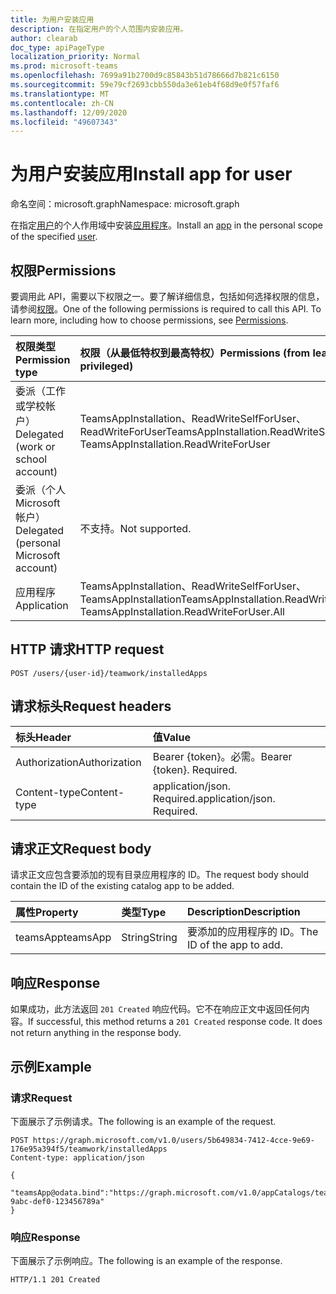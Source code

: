 ```yaml
---
title: 为用户安装应用
description: 在指定用户的个人范围内安装应用。
author: clearab
doc_type: apiPageType
localization_priority: Normal
ms.prod: microsoft-teams
ms.openlocfilehash: 7699a91b2700d9c85843b51d78666d7b821c6150
ms.sourcegitcommit: 59e79cf2693cbb550da3e61eb4f68d9e0f57faf6
ms.translationtype: MT
ms.contentlocale: zh-CN
ms.lasthandoff: 12/09/2020
ms.locfileid: "49607343"
---
```

# <a name="install-app-for-user"></a><span data-ttu-id="eb0a4-103">为用户安装应用</span><span class="sxs-lookup"><span data-stu-id="eb0a4-103">Install app for user</span></span>

<span data-ttu-id="eb0a4-104">命名空间：microsoft.graph</span><span class="sxs-lookup"><span data-stu-id="eb0a4-104">Namespace: microsoft.graph</span></span>

<span data-ttu-id="eb0a4-105">在指定[用户](../resources/user.md)的个人作用域中安装[应用程序](../resources/teamsapp.md)。</span><span class="sxs-lookup"><span data-stu-id="eb0a4-105">Install an [app](../resources/teamsapp.md) in the personal scope of the specified [user](../resources/user.md).</span></span>

## <a name="permissions"></a><span data-ttu-id="eb0a4-106">权限</span><span class="sxs-lookup"><span data-stu-id="eb0a4-106">Permissions</span></span>

<span data-ttu-id="eb0a4-p101">要调用此 API，需要以下权限之一。要了解详细信息，包括如何选择权限的信息，请参阅[权限](/graph/permissions-reference)。</span><span class="sxs-lookup"><span data-stu-id="eb0a4-p101">One of the following permissions is required to call this API. To learn more, including how to choose permissions, see [Permissions](/graph/permissions-reference).</span></span>

|<span data-ttu-id="eb0a4-109">权限类型</span><span class="sxs-lookup"><span data-stu-id="eb0a4-109">Permission type</span></span>      | <span data-ttu-id="eb0a4-110">权限（从最低特权到最高特权）</span><span class="sxs-lookup"><span data-stu-id="eb0a4-110">Permissions (from least to most privileged)</span></span>              |
|:--------------------|:---------------------------------------------------------|
|<span data-ttu-id="eb0a4-111">委派（工作或学校帐户）</span><span class="sxs-lookup"><span data-stu-id="eb0a4-111">Delegated (work or school account)</span></span> | <span data-ttu-id="eb0a4-112">TeamsAppInstallation、ReadWriteSelfForUser、ReadWriteForUser</span><span class="sxs-lookup"><span data-stu-id="eb0a4-112">TeamsAppInstallation.ReadWriteSelfForUser, TeamsAppInstallation.ReadWriteForUser</span></span> |
|<span data-ttu-id="eb0a4-113">委派（个人 Microsoft 帐户）</span><span class="sxs-lookup"><span data-stu-id="eb0a4-113">Delegated (personal Microsoft account)</span></span> | <span data-ttu-id="eb0a4-114">不支持。</span><span class="sxs-lookup"><span data-stu-id="eb0a4-114">Not supported.</span></span>    |
|<span data-ttu-id="eb0a4-115">应用程序</span><span class="sxs-lookup"><span data-stu-id="eb0a4-115">Application</span></span> | <span data-ttu-id="eb0a4-116">TeamsAppInstallation、ReadWriteSelfForUser、TeamsAppInstallation</span><span class="sxs-lookup"><span data-stu-id="eb0a4-116">TeamsAppInstallation.ReadWriteSelfForUser.All, TeamsAppInstallation.ReadWriteForUser.All</span></span> |

## <a name="http-request"></a><span data-ttu-id="eb0a4-117">HTTP 请求</span><span class="sxs-lookup"><span data-stu-id="eb0a4-117">HTTP request</span></span>
<!-- { "blockType": "ignored" } -->
```http
POST /users/{user-id}/teamwork/installedApps
```

## <a name="request-headers"></a><span data-ttu-id="eb0a4-118">请求标头</span><span class="sxs-lookup"><span data-stu-id="eb0a4-118">Request headers</span></span>

| <span data-ttu-id="eb0a4-119">标头</span><span class="sxs-lookup"><span data-stu-id="eb0a4-119">Header</span></span>       | <span data-ttu-id="eb0a4-120">值</span><span class="sxs-lookup"><span data-stu-id="eb0a4-120">Value</span></span> |
|:---------------|:--------|
| <span data-ttu-id="eb0a4-121">Authorization</span><span class="sxs-lookup"><span data-stu-id="eb0a4-121">Authorization</span></span>  | <span data-ttu-id="eb0a4-p102">Bearer {token}。必需。</span><span class="sxs-lookup"><span data-stu-id="eb0a4-p102">Bearer {token}. Required.</span></span>  |
| <span data-ttu-id="eb0a4-124">Content-type</span><span class="sxs-lookup"><span data-stu-id="eb0a4-124">Content-type</span></span> | <span data-ttu-id="eb0a4-p103">application/json. Required.</span><span class="sxs-lookup"><span data-stu-id="eb0a4-p103">application/json. Required.</span></span>|

## <a name="request-body"></a><span data-ttu-id="eb0a4-127">请求正文</span><span class="sxs-lookup"><span data-stu-id="eb0a4-127">Request body</span></span>

<span data-ttu-id="eb0a4-128">请求正文应包含要添加的现有目录应用程序的 ID。</span><span class="sxs-lookup"><span data-stu-id="eb0a4-128">The request body should contain the ID of the existing catalog app to be added.</span></span>

| <span data-ttu-id="eb0a4-129">属性</span><span class="sxs-lookup"><span data-stu-id="eb0a4-129">Property</span></span>   | <span data-ttu-id="eb0a4-130">类型</span><span class="sxs-lookup"><span data-stu-id="eb0a4-130">Type</span></span> |<span data-ttu-id="eb0a4-131">Description</span><span class="sxs-lookup"><span data-stu-id="eb0a4-131">Description</span></span>|
|:---------------|:--------|:----------|
|<span data-ttu-id="eb0a4-132">teamsApp</span><span class="sxs-lookup"><span data-stu-id="eb0a4-132">teamsApp</span></span>|<span data-ttu-id="eb0a4-133">String</span><span class="sxs-lookup"><span data-stu-id="eb0a4-133">String</span></span>|<span data-ttu-id="eb0a4-134">要添加的应用程序的 ID。</span><span class="sxs-lookup"><span data-stu-id="eb0a4-134">The ID of the app to add.</span></span>|

## <a name="response"></a><span data-ttu-id="eb0a4-135">响应</span><span class="sxs-lookup"><span data-stu-id="eb0a4-135">Response</span></span>

<span data-ttu-id="eb0a4-p104">如果成功，此方法返回 `201 Created` 响应代码。它不在响应正文中返回任何内容。</span><span class="sxs-lookup"><span data-stu-id="eb0a4-p104">If successful, this method returns a `201 Created` response code. It does not return anything in the response body.</span></span>

## <a name="example"></a><span data-ttu-id="eb0a4-138">示例</span><span class="sxs-lookup"><span data-stu-id="eb0a4-138">Example</span></span>

### <a name="request"></a><span data-ttu-id="eb0a4-139">请求</span><span class="sxs-lookup"><span data-stu-id="eb0a4-139">Request</span></span>

<span data-ttu-id="eb0a4-140">下面展示了示例请求。</span><span class="sxs-lookup"><span data-stu-id="eb0a4-140">The following is an example of the request.</span></span>

<!-- {
  "blockType": "request",
  "name": "user_add_teamsApp"
}-->

```http
POST https://graph.microsoft.com/v1.0/users/5b649834-7412-4cce-9e69-176e95a394f5/teamwork/installedApps
Content-type: application/json

{
   "teamsApp@odata.bind":"https://graph.microsoft.com/v1.0/appCatalogs/teamsApps/12345678-9abc-def0-123456789a"
}
```

### <a name="response"></a><span data-ttu-id="eb0a4-141">响应</span><span class="sxs-lookup"><span data-stu-id="eb0a4-141">Response</span></span>
<span data-ttu-id="eb0a4-142">下面展示了示例响应。</span><span class="sxs-lookup"><span data-stu-id="eb0a4-142">The following is an example of the response.</span></span>

<!-- {
  "blockType": "response",
  "truncated": true
} -->

```http
HTTP/1.1 201 Created
```

<!-- uuid: 8fcb5dbc-d5aa-4681-8e31-b001d5168d79
2015-10-25 14:57:30 UTC -->
<!-- {
  "type": "#page.annotation",
  "description": "User add teamsAppInstallations",
  "keywords": "",
  "section": "documentation",
  "tocPath": ""
}-->
